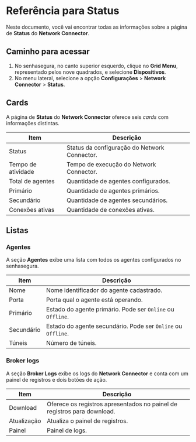 # Referência para Status

Neste documento, você vai encontrar todas as informações sobre a página de **Status** do **Network Connector**.

## Caminho para acessar

1. No senhasegura, no canto superior esquerdo, clique no **Grid Menu**, representado pelos nove quadrados, e selecione **Dispositivos**.
2. No menu lateral, selecione a opção **Configurações** > **Network Connector** > **Status**.



## Cards

A página de **Status** do **Network Connector** oferece seis *cards* com informações distintas.

| Item               | Descrição                                	  |
|--------------------|----------------------------------------------|
| Status             | Status da configuração do Network Connector. |
| Tempo de atividade | Tempo de execução do Network Connector.  	  |
| Total de agentes   | Quantidade de agentes configurados.      	  |
| Primário           | Quantidade de agentes primários.             |
| Secundário         | Quantidade de agentes secundários.       	  |
| Conexões ativas    | Quantidade de conexões ativas.               |

## Listas

### Agentes

A seção **Agentes** exibe uma lista com todos os agentes configurados no senhasegura.

| Item  	 | Descrição                                                    |
|------------|--------------------------------------------------------------|
| Nome   	 | Nome identificador do agente cadastrado.                     |
| Porta  	 | Porta qual o agente está operando.                           |
| Primário   | Estado do agente primário. Pode ser `Online` ou `Offline`.   |
| Secundário | Estado do agente secundário. Pode ser `Online` ou `Offline`. |
| Túneis 	 | Número de túneis.                                            |

### Broker logs

A seção **Broker Logs** exibe os logs do **Network Connector** e conta com um painel de registros e dois botões de ação.

| Item 	 | Descrição                                                              |
|--------------|------------------------------------------------------------------------|
| Download	 | Oferece os registros apresentados no painel de registros para download.|
| Atualização  | Atualiza o painel de registros.                                        |
| Painel       | Painel de logs.                                                        |
